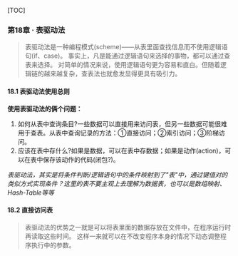 ﻿[TOC]

### 第18章 · 表驱动法

> 表驱动法是一种编程模式(scheme)——从表里面查找信息而不使用逻辑语句(if、case)。
> 事实上，凡是能通过逻辑语句来选择的事物，都可以通过查表来选择。
> 对简单的情况来说，使用逻辑语句更为容易和直白。但随着逻辑链的越来越复杂，查表法也就愈发显得更具有吸引力。

#### 18.1 表驱动法使用总则

**使用表驱动法的俩个问题：**
1. 如何从表中查询条目?一些数据可以直接用来访问表，但另一些数据可能很难用于查表。从表中查询记录的方法：①直接访问；②索引访问；③阶梯访问。
2. 应该在表中存什么?如果是数据，可以在表中存数据；如果是动作(action)，可以在表中保存该动作的代码(闭包?)。

*表驱动法，其实是将条件判断/逻辑语句中的条件映射到了"表"中，通过键值对的类似方式实现条件？这里的表不要主观上去理解为数据表，也可以是数组映射、Hash-Table等等*

#### 18.2 直接访问表

> 表驱动法的优势之一就是可以将表里面的数据存放在文件中，在程序运行时再读取这些时间。
> 这样一来就可以在不改变程序本身的情况下动态调整程序执行中的参数。

